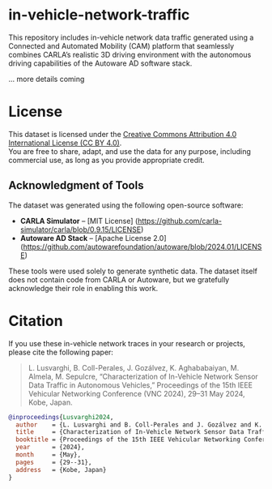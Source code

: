 # in-vehicle-network-traffic
This repository includes in-vehicle network data traffic generated using a Connected and Automated Mobility (CAM) platform that seamlessly combines CARLA’s realistic 3D driving environment with the autonomous driving capabilities of the Autoware AD software stack.


... more details coming


# License
This dataset is licensed under the [Creative Commons Attribution 4.0 International License (CC BY 4.0)](./LICENSE).  
You are free to share, adapt, and use the data for any purpose, including commercial use, as long as you provide appropriate credit.

## Acknowledgment of Tools
The dataset was generated using the following open-source software:
- **CARLA Simulator** – [MIT License] (https://github.com/carla-simulator/carla/blob/0.9.15/LICENSE)
- **Autoware AD Stack** – [Apache License 2.0] (https://github.com/autowarefoundation/autoware/blob/2024.01/LICENSE)

These tools were used solely to generate synthetic data. The dataset itself does not contain code from CARLA or Autoware, but we gratefully acknowledge their role in enabling this work.

# Citation
If you use these in-vehicle network traces in your research or projects, please cite the following paper:

> L. Lusvarghi, B. Coll-Perales, J. Gozálvez, K. Aghababaiyan, M. Almela, M. Sepulcre, “Characterization of In-Vehicle Network Sensor Data Traffic in Autonomous Vehicles,”  Proceedings of the 15th IEEE Vehicular Networking Conference (VNC 2024), 29–31 May 2024, Kobe, Japan.

```bibtex
@inproceedings{Lusvarghi2024,
  author    = {L. Lusvarghi and B. Coll-Perales and J. Gozálvez and K. Aghababaiyan and M. Almela and M. Sepulcre},
  title     = {Characterization of In-Vehicle Network Sensor Data Traffic in Autonomous Vehicles},
  booktitle = {Proceedings of the 15th IEEE Vehicular Networking Conference (VNC 2024)},
  year      = {2024},
  month     = {May},
  pages     = {29--31},
  address   = {Kobe, Japan}
}

